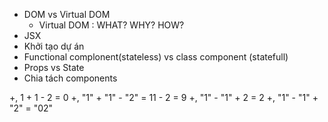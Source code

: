 - DOM vs Virtual DOM
  + Virtual DOM : WHAT? WHY? HOW?
- JSX
- Khởi tạo dự án
- Functional complonent(stateless) vs class component (statefull)
- Props vs State
- Chia tách components

+, 1 + 1 - 2 = 0
+, "1" + "1" - "2" = 11 - 2 = 9
+, "1" - "1" + 2 = 2
+, "1" - "1" + "2" = "02"

